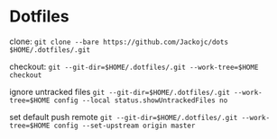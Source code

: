 # Dotfiles

clone: `git clone --bare https://github.com/Jackojc/dots $HOME/.dotfiles/.git`

checkout: `git --git-dir=$HOME/.dotfiles/.git --work-tree=$HOME checkout`

ignore untracked files `git --git-dir=$HOME/.dotfiles/.git --work-tree=$HOME config --local status.showUntrackedFiles no`

set default push remote `git --git-dir=$HOME/.dotfiles/.git --work-tree=$HOME config --set-upstream origin master`
